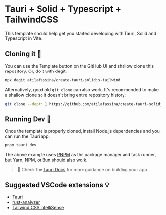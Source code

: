 # Tauri + Solid + Typescript + TailwindCSS

This template should help get you started developing with Tauri, Solid and Typescript in Vite.

## Cloning it 🐑

You can use the Template button on the GitHub UI and shallow clone this repository. Or, do it with degit:

```sh
npx degit atilafassina/create-tauri-solidjs-tailwind
```

Alternatively, good old `git clone` can also work. It's recommended to make a shallow clone so it doesn't bring entire repository history:

```sh
git clone --depth 1 https://github.com/atilafassina/create-tauri-solidjs-tailwind
```

## Running Dev 🚀

Once the template is properly cloned, install Node.js dependencies and you can run the Tauri app.

```sh
pnpm tauri dev
```

The above example uses [PNPM](https://pnpm.io) as the package manager and task runner, but Yarn, NPM, or Bun should also work.

> 🛟 Check the [Tauri Docs](https://tauri.app) for more guidance on building your app.

## Suggested VSCode extensions 💡

- [Tauri](https://marketplace.visualstudio.com/items?itemName=tauri-apps.tauri-vscode)
- [rust-analyzer](https://marketplace.visualstudio.com/items?itemName=rust-lang.rust-analyzer)
- [Tailwind CSS IntelliSense](https://marketplace.visualstudio.com/items?itemName=bradlc.vscode-tailwindcss)

